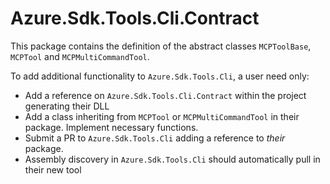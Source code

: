 # Azure.Sdk.Tools.Cli.Contract

This package contains the definition of the abstract classes `MCPToolBase`, `MCPTool` and `MCPMultiCommandTool`.

To add additional functionality to `Azure.Sdk.Tools.Cli`, a user need only:
 - Add a reference on `Azure.Sdk.Tools.Cli.Contract` within the project generating their DLL
 - Add a class inheriting from `MCPTool` or `MCPMultiCommandTool` in their package. Implement necessary functions.
 - Submit a PR to `Azure.Sdk.Tools.Cli` adding a reference to _their_ package.
 - Assembly discovery in `Azure.Sdk.Tools.Cli` should automatically pull in their new tool